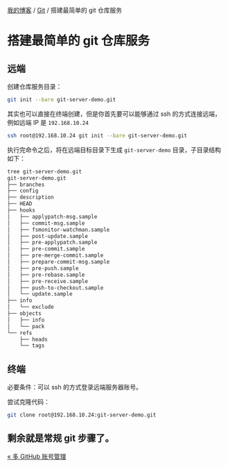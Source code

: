 [我的博客](../_index.md) / [Git](_index.md) / 搭建最简单的 git 仓库服务

# 搭建最简单的 git 仓库服务

## 远端

创建仓库服务目录：

```bash
git init --bare git-server-demo.git
```

其实也可以直接在终端创建，但是你首先要可以能够通过 ssh 的方式连接远端，例如远端 IP 是 `192.168.10.24`

```bash
ssh root@192.168.10.24 git init --bare git-server-demo.git
```

执行完命令之后，将在远端目标目录下生成 `git-server-demo` 目录，子目录结构如下：

```bash
tree git-server-demo.git
git-server-demo.git
├── branches
├── config
├── description
├── HEAD
├── hooks
│   ├── applypatch-msg.sample
│   ├── commit-msg.sample
│   ├── fsmonitor-watchman.sample
│   ├── post-update.sample
│   ├── pre-applypatch.sample
│   ├── pre-commit.sample
│   ├── pre-merge-commit.sample
│   ├── prepare-commit-msg.sample
│   ├── pre-push.sample
│   ├── pre-rebase.sample
│   ├── pre-receive.sample
│   ├── push-to-checkout.sample
│   └── update.sample
├── info
│   └── exclude
├── objects
│   ├── info
│   └── pack
└── refs
    ├── heads
    └── tags
```

## 终端

必要条件：可以 ssh 的方式登录远端服务器账号。

尝试克隆代码：

```bash
git clone root@192.168.10.24:git-server-demo.git
```

剩余就是常规 git 步骤了。
---
[« 多 GitHub 账号管理](multi-github-account-management.md)
